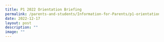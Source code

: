 ```yaml
---
title: P1 2022 Orientation Briefing
permalink: /parents-and-students/Information-for-Parents/p1-orientation-briefing/
date: 2022-12-17
layout: post
description: ""
image: ""
---
```

